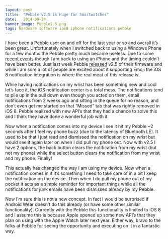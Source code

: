 ```yaml
---
layout: post
title:  "Pebble v2.5 is Huge for Smartwatches"
date:   2014-09-24
banner_image: Pebble2.5.png
tags: hardware software ios8 iphone notifications pebble
---
```

I have been a Pebble user on and off for the last year or so and overall it’s been great. Unfortunately when I switched back to using a Windows Phone for a few months the Pebble pretty much became useless. Due to some [recent events](http://www.zdnet.com/microsoft-cuts-another-2100-employees-worldwide-7000033833/) though I am back to using an iPhone and the timing couldn’t have been better. Just last week Pebble [released](https://blog.getpebble.com/2014/09/18/fw-2-5/) v2.5 of their firmware and while I am sure a lot of people are excited about it supporting Emoji the iOS 8 notification integration is where the real meat of this release is.

<!--more-->

While having notifications on my wrist has been something new and cool let’s face it, the iOS notification center is a total mess. The notifications tend to pile up in the pull down even though you acted on them, email notifications from 2 weeks ago and sitting in the queue for no reason, and don’t even get me started on that “Missed” tab that was rightly removed in iOS 8. Pebble realized with new API’s that they had a chance to solve this and I think they have done a wonderful job with it.

Now when a notification comes into my device I see it hit my Pebble ~2 seconds after I feel my phone buzz (due to the latency of Bluetooth LE). It used to be that I just read and dismissed the notification on my wrist but would see it again later on when I did pull my phone out. Now with v2.5 I have 2 options, the back button clears the notification from my wrist (but not my phone) while the select button clears the notification from my wrist and my phone. Finally!

This actually has changed the way I am using my device. Now when a notification comes in if it’s something I need to take care of in a bit I keep the notification on the device. Then when I do pull my phone out of my pocket it acts as a simple reminder for important things while all the notifications for junk emails have been dismissed already by my Pebble.

Now I’m sure this is not a new concept. In fact I would be surprised if Android Wear doesn’t do this already (or have some other similar functionality). Currently with the Pebble this functionality is limited to iOS  8 and I assume this is because Apple opened up some new API’s that they plan on using with the Apple Watch later next year. Either way, bravo to the folks at Pebble for seeing the opportunity and executing on it in a fantastic way.
